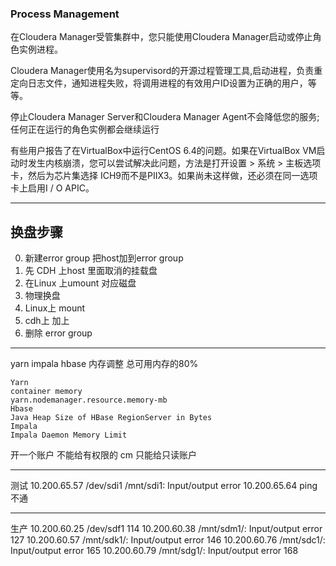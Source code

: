 ### Process Management
在Cloudera Manager受管集群中，您只能使用Cloudera Manager启动或停止角色实例进程。

Cloudera Manager使用名为supervisord的开源过程管理工具,启动进程，负责重定向日志文件，通知进程失败，将调用进程的有效用户ID设置为正确的用户，等等。

停止Cloudera Manager Server和Cloudera Manager Agent不会降低您的服务;任何正在运行的角色实例都会继续运行


有些用户报告了在VirtualBox中运行CentOS 6.4的问题。如果在VirtualBox VM启动时发生内核崩溃，您可以尝试解决此问题，方法是打开设置 > 系统 > 主板选项卡，然后为芯片集选择 ICH9而不是PIIX3。如果尚未这样做，还必须在同一选项卡上启用I / O APIC。


---
## 换盘步骤
0. 新建error group 把host加到error group
1. 先 CDH 上host 里面取消的挂载盘 
2. 在Linux 上umount 对应磁盘
3. 物理换盘 
4. Linux上 mount
5. cdh上 加上
6. 删除 error group


---
yarn impala hbase 内存调整 总可用内存的80%

```
Yarn
container memory 
yarn.nodemanager.resource.memory-mb
Hbase
Java Heap Size of HBase RegionServer in Bytes
Impala
Impala Daemon Memory Limit
```



开一个账户 不能给有权限的
cm 只能给只读账户


----
测试
10.200.65.57 /dev/sdi1 /mnt/sdi1: Input/output error 
10.200.65.64 ping 不通


---
生产
10.200.60.25  /dev/sdf1 114
10.200.60.38 /mnt/sdm1/: Input/output error 127
10.200.60.57 /mnt/sdk1/: Input/output error 146
10.200.60.76 /mnt/sdc1/: Input/output error 165
10.200.60.79 /mnt/sdg1/: Input/output error 168